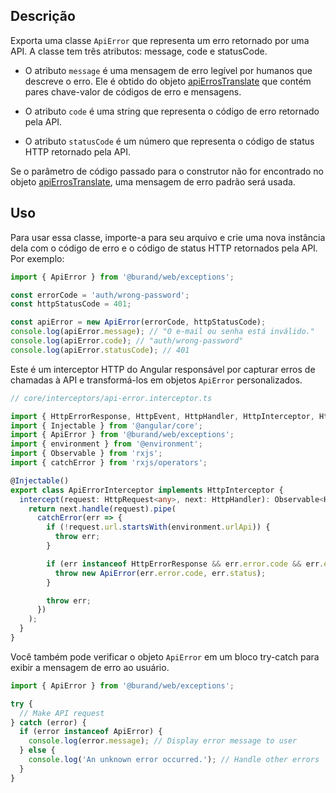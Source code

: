 ## Descrição

Exporta uma classe `ApiError` que representa um erro retornado por uma API. A classe tem três atributos: message, code e statusCode.

- O atributo `message` é uma mensagem de erro legível por humanos que descreve o erro. Ele é obtido do objeto [apiErrosTranslate](api-erros-translate.md) que contém pares chave-valor de códigos de erro e mensagens.

- O atributo `code` é uma string que representa o código de erro retornado pela API.

- O atributo `statusCode` é um número que representa o código de status HTTP retornado pela API.

Se o parâmetro de código passado para o construtor não for encontrado no objeto [apiErrosTranslate](api-erros-translate.md), uma mensagem de erro padrão será usada.

## Uso

Para usar essa classe, importe-a para seu arquivo e crie uma nova instância dela com o código de erro e o código de status HTTP retornados pela API. Por exemplo:

```typescript
import { ApiError } from '@burand/web/exceptions';

const errorCode = 'auth/wrong-password';
const httpStatusCode = 401;

const apiError = new ApiError(errorCode, httpStatusCode);
console.log(apiError.message); // "O e-mail ou senha está inválido."
console.log(apiError.code); // "auth/wrong-password"
console.log(apiError.statusCode); // 401
```

Este é um interceptor HTTP do Angular responsável por capturar erros de chamadas à API e transformá-los em objetos `ApiError` personalizados.

```typescript
// core/interceptors/api-error.interceptor.ts

import { HttpErrorResponse, HttpEvent, HttpHandler, HttpInterceptor, HttpRequest } from '@angular/common/http';
import { Injectable } from '@angular/core';
import { ApiError } from '@burand/web/exceptions';
import { environment } from '@environment';
import { Observable } from 'rxjs';
import { catchError } from 'rxjs/operators';

@Injectable()
export class ApiErrorInterceptor implements HttpInterceptor {
  intercept(request: HttpRequest<any>, next: HttpHandler): Observable<HttpEvent<any>> {
    return next.handle(request).pipe(
      catchError(err => {
        if (!request.url.startsWith(environment.urlApi)) {
          throw err;
        }

        if (err instanceof HttpErrorResponse && err.error.code && err.error.message) {
          throw new ApiError(err.error.code, err.status);
        }

        throw err;
      })
    );
  }
}
```

Você também pode verificar o objeto `ApiError` em um bloco try-catch para exibir a mensagem de erro ao usuário.

```typescript
import { ApiError } from '@burand/web/exceptions';

try {
  // Make API request
} catch (error) {
  if (error instanceof ApiError) {
    console.log(error.message); // Display error message to user
  } else {
    console.log('An unknown error occurred.'); // Handle other errors
  }
}
```
